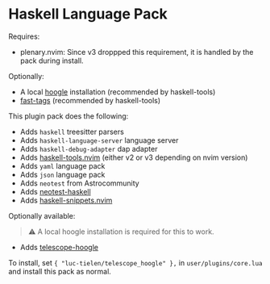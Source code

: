 # Haskell Language Pack

Requires:

- plenary.nvim: Since v3 droppped this requirement, it is handled by the pack
during install.

Optionally:

- A local [hoogle](https://github.com/ndmitchell/hoogle) installation
(recommended by haskell-tools)
- [fast-tags](https://github.com/elaforge/fast-tags) (recommended by
haskell-tools)

This plugin pack does the following:

- Adds `haskell` treesitter parsers
- Adds `haskell-language-server` language server
- Adds `haskell-debug-adapter` dap adapter
- Adds [haskell-tools.nvim](https://github.com/mrcjkb/haskell-tools.nvim)
(either v2 or v3 depending on nvim version)
- Adds `yaml` language pack
- Adds `json` language pack
- Adds `neotest` from Astrocommunity
- Adds [neotest-haskell](https://github.com/mrcjkb/neotest-haskell)
- Adds [haskell-snippets.nvim](https://github.com/mrcjkb/haskell-snippets.nvim)

Optionally available:

> :warning: A local hoogle installation is required for this to work.

- Adds [telescope-hoogle](https://github.com/psiska/telescope-hoogle.nvim)

To install, set `{ "luc-tielen/telescope_hoogle" },` in `user/plugins/core.lua`
and install this pack as normal.
